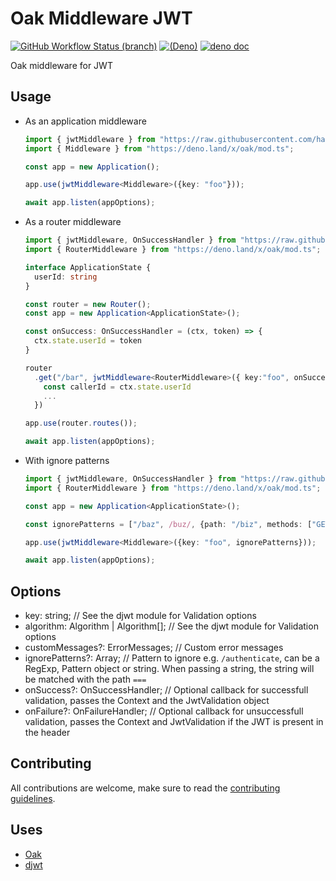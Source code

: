 # Oak Middleware JWT

[![GitHub Workflow Status (branch)](https://img.shields.io/github/workflow/status/halvardssm/oak-middleware-jwt/CI/master?style=flat-square&logo=github)](https://github.com/halvardssm/oak-middleware-jwt/actions?query=branch%3Amaster+workflow%3ACI)
[![(Deno)](https://img.shields.io/badge/deno-v1.2.0-green.svg?style=flat-square&logo=deno)](https://deno.land)
[![deno doc](https://img.shields.io/badge/deno-doc-blue.svg?style=flat-square&logo=deno)](https://doc.deno.land/https/raw.githubusercontent.com/halvardssm/oak-middleware-jwt/master/mod.ts)

Oak middleware for JWT

## Usage

* As an application middleware

  ```ts
  import { jwtMiddleware } from "https://raw.githubusercontent.com/halvardssm/oak-middleware-jwt/master/mod.ts"
  import { Middleware } from "https://deno.land/x/oak/mod.ts";

  const app = new Application();
  
  app.use(jwtMiddleware<Middleware>({key: "foo"}));
  
  await app.listen(appOptions);
  ```

* As a router middleware

  ```ts
  import { jwtMiddleware, OnSuccessHandler } from "https://raw.githubusercontent.com/halvardssm/oak-middleware-jwt/master/mod.ts"
  import { RouterMiddleware } from "https://deno.land/x/oak/mod.ts";
  
  interface ApplicationState {
    userId: string
  }
  
  const router = new Router();
  const app = new Application<ApplicationState>();
  
  const onSuccess: OnSuccessHandler = (ctx, token) => {
    ctx.state.userId = token
  }
  
  router
    .get("/bar", jwtMiddleware<RouterMiddleware>({ key:"foo", onSuccess }), async (ctx) => {
      const callerId = ctx.state.userId
      ...
    })
  
  app.use(router.routes());
  
  await app.listen(appOptions);
  ```

* With ignore patterns

  ```ts
  import { jwtMiddleware, OnSuccessHandler } from "https://raw.githubusercontent.com/halvardssm/oak-middleware-jwt/master/mod.ts"
  import { RouterMiddleware } from "https://deno.land/x/oak/mod.ts";
  
  const app = new Application<ApplicationState>();
  
  const ignorePatterns = ["/baz", /buz/, {path: "/biz", methods: ["GET"]}]

  app.use(jwtMiddleware<Middleware>({key: "foo", ignorePatterns}));
  
  await app.listen(appOptions);
  ```

## Options

* key: string; // See the djwt module for Validation options
* algorithm: Algorithm | Algorithm[]; // See the djwt module for Validation options
* customMessages?: ErrorMessages; // Custom error messages
* ignorePatterns?: Array<IgnorePath>; // Pattern to ignore e.g. `/authenticate`, can be a RegExp, Pattern object or string. When passing a string, the string will be matched with the path `===`
* onSuccess?: OnSuccessHandler; // Optional callback for successfull validation, passes the Context and the JwtValidation object
* onFailure?: OnFailureHandler; // Optional callback for unsuccessfull validation, passes the Context and JwtValidation if the JWT is present in the header

## Contributing

All contributions are welcome, make sure to read the [contributing guidelines](./.github/CONTRIBUTING.md).

## Uses

* [Oak](https://deno.land/x/oak/)
* [djwt](https://deno.land/x/djwt)
